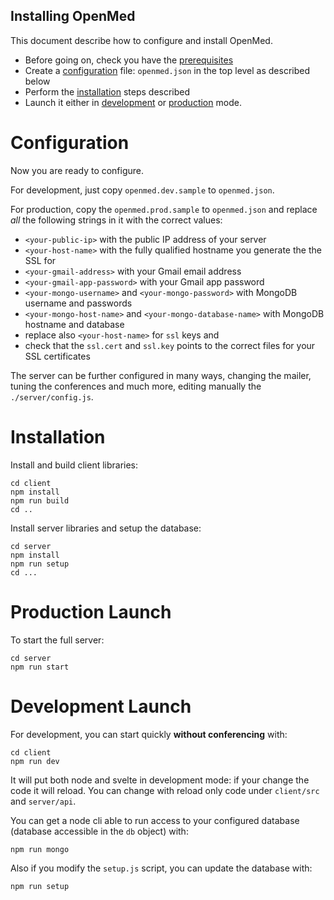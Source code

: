 ## Installing OpenMed

This document describe how to configure and install OpenMed.

- Before going on, check you have the [prerequisites](PREREQ.md)
- Create a [configuration](#configuration) file: `openmed.json` in the top level as described below
- Perform the [installation](#installation) steps described
- Launch it either in [development](#development) or [production](#production) mode.

<a name="configuration"/>

# Configuration

Now you are ready to configure.

For development, just copy `openmed.dev.sample` to `openmed.json`. 

For production, copy the `openmed.prod.sample` to `openmed.json` and replace *all* the following strings in it with the correct values:

- `<your-public-ip>` with the public IP address of your server 
- `<your-host-name>` with the fully qualified hostname you generate the the SSL for 
- `<your-gmail-address>` with your Gmail email address
- `<your-gmail-app-password>` with your Gmail app password
- `<your-mongo-username>` and `<your-mongo-password>` with MongoDB username and passwords
- `<your-mongo-host-name>` and `<your-mongo-database-name>` with MongoDB hostname and database
- replace also `<your-host-name>` for `ssl` keys and 
- check that the `ssl.cert` and `ssl.key` points to the correct files for your SSL certificates

The server can be further configured in many ways, changing the mailer, tuning the conferences and much more, editing manually the `./server/config.js`.

<a name="installation"/>

# Installation

Install and build client libraries:

```
cd client
npm install
npm run build
cd ..
```

Install server libraries and setup the database:

```
cd server
npm install
npm run setup
cd ...
```

<a name="production"/>

# Production Launch

To start the full server:

```
cd server
npm run start
```

<a name="development"/>

# Development Launch

For development, you can start quickly **without conferencing** with:

```
cd client
npm run dev
```

It will put both node and svelte in development mode: if your change the code it will reload. You can change with reload only code under `client/src` and `server/api`.

You can get a node cli able to run access to your configured database (database accessible in the `db` object) with:

```
npm run mongo
```

Also if you modify the `setup.js` script, you can update the database with: 

```
npm run setup
```
